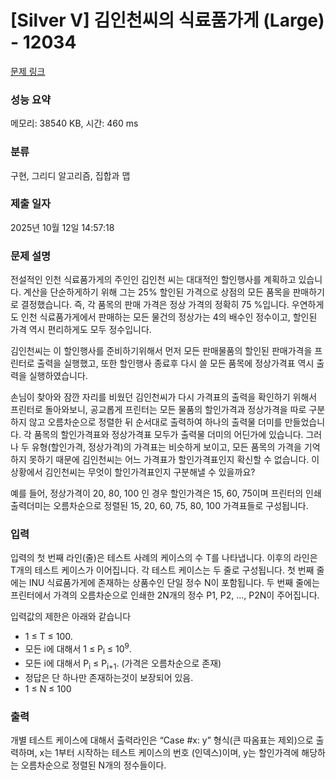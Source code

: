 # [Silver V] 김인천씨의 식료품가게 (Large) - 12034 

[문제 링크](https://www.acmicpc.net/problem/12034) 

### 성능 요약

메모리: 38540 KB, 시간: 460 ms

### 분류

구현, 그리디 알고리즘, 집합과 맵

### 제출 일자

2025년 10월 12일 14:57:18

### 문제 설명

<p dir="ltr">전설적인 인천 식료품가게의 주인인 김인천 씨는 대대적인 할인행사를 계획하고 있습니다. 계산을 단순하게하기 위해 그는 25% 할인된 가격으로 상점의 모든 품목을 판매하기로 결정했습니다. 즉, 각 품목의 판매 가격은 정상 가격의 정확히 75 %입니다. 우연하게도 인천 식료품가게에서 판매하는 모든 물건의 정상가는 4의 배수인 정수이고, 할인된 가격 역시 편리하게도 모두 정수입니다.</p>

<p dir="ltr">김인천씨는 이 할인행사를 준비하기위해서 먼저 모든 판매물품의 할인된 판매가격을 프린터로 출력을 실행했고, 또한 할인행사 종료후 다시 쓸 모든 품목에 정상가격표 역시 출력을 실행하였습니다.</p>

<p dir="ltr">손님이 찾아와 잠깐 자리를 비웠던 김인천씨가 다시 가격표의 출력을 확인하기 위해서 프린터로 돌아와보니, 공교롭게 프린터는 모든 물품의 할인가격과 정상가격을 따로 구분하지 않고 오름차순으로 정렬한 뒤 순서대로 출력하여 하나의 출력물 더미를 만들었습니다. 각 품목의 할인가격표와 정상가격표 모두가 출력물 더미의 어딘가에 있습니다. 그러나 두 유형(할인가격, 정상가격)의 가격표는 비슷하게 보이고, 모든 품목의 가격을 기억하지 못하기 때문에 김인천씨는 어느 가격표가 할인가격표인지 확신할 수 없습니다. 이 상황에서 김인천씨는 무엇이 할인가격표인지 구분해낼 수 있을까요?</p>

<p>예를 들어, 정상가격이 20, 80, 100 인 경우 할인가격은 15, 60, 75이며 프린터의 인쇄출력더미는 오름차순으로 정렬된 15, 20, 60, 75, 80, 100 가격표들로 구성됩니다.</p>

### 입력 

 <p dir="ltr">입력의 첫 번째 라인(줄)은 테스트 사례의 케이스의 수 T를 나타냅니다. 이후의 라인은 T개의 테스트 케이스가 이어집니다. 각 테스트 케이스는 두 줄로 구성됩니다. 첫 번째 줄에는 INU 식료품가게에 존재하는 상품수인 단일 정수 N이 포함됩니다. 두 번째 줄에는 프린터에서 가격의 오름차순으로 인쇄한 2N개의 정수 P1, P2, ..., P2N이 주어집니다.</p>

<p dir="ltr">입력값의 제한은 아래와 같습니다</p>

<ul dir="ltr">
	<li>1 ≤ T ≤ 100.</li>
	<li>모든 i에 대해서 1 ≤ P<sub>i</sub> ≤ 10<sup>9</sup>.</li>
	<li>모든 i에 대해서 P<sub>i</sub> ≤ P<sub>i+1</sub>. (가격은 오름차순으로 존재)</li>
	<li>정답은 단 하나만 존재하는것이 보장되어 있음.</li>
	<li>1 ≤ N ≤ 100</li>
</ul>

### 출력 

 <p>개별 테스트 케이스에 대해서 출력라인은 “Case #x: y” 형식(큰 따옴표는 제외)으로 출력하며,  x는 1부터 시작하는 테스트 케이스의 번호 (인덱스)이며, y는 할인가격에 해당하는 오름차순으로 정렬된 N개의 정수들이다.</p>

